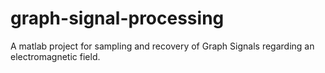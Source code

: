 # graph-signal-processing
A matlab project for sampling and recovery of Graph Signals regarding an electromagnetic field.
